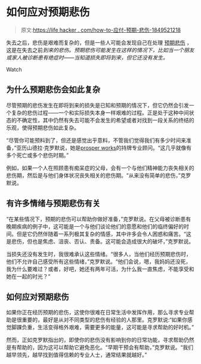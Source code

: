 # 如何应对预期悲伤

> 原文:[https://life hacker . com/how-to-应付-预期-悲伤-1849521218](https://lifehacker.com/how-to-cope-with-anticipatory-grief-1849521218)

失去之后，悲伤是艰难而复杂的，但是一些人可能会发现自己在处理 [预期悲伤](https://www.verywellhealth.com/understanding-anticipatory-grief-and-symptoms-2248855) ，这是在失去之前*到来的悲伤。预期悲伤可能发生在这样的情况下，比如当一个朋友或家人被诊断患有绝症时——当知道损失即将到来，但它还没有发生。* 

Watch

## **为什么预期悲伤会如此复杂**

尽管预期的悲伤发生在即将到来的损失是已知和预期的情况下，但它仍然会引发一个复杂的悲伤过程——一个和实际损失本身一样艰难的过程。正是处于这种中间状态的不确定性，其中仍然有失去可能不会发生的希望或者对找到一段关系的终结的乐观，使得预期悲伤如此复杂。

“尽管你可能预料到了，但还是感觉出乎意料，不管我们觉得我们有多少时间来准备，”亚历山德拉·克罗默说，她是[prosper works](https://thriveworks.com/)的持牌专业顾问。“这几乎就像有多个死亡或多个悲伤时期。”

例如，如果一个人在照顾患有痴呆症的父母，会有一个与他们精神能力丧失相关的悲伤期，然后是与他们身体状况丧失相关的悲伤期。“从来没有简单的悲伤，”克罗默说。

## 有许多情绪与预期悲伤有关

“在某些情况下，预期的悲伤可以帮助你做好准备，”克罗默说。在父母被诊断患有晚期疾病的例子中，这可能是一个与他们谈论他们的意愿和他们的临终偏好的时间。但是它仍然伴随着一系列极其复杂的情感，其中许多会令人困惑和痛苦。“这是悲伤，但也是焦虑、沮丧、否认、责备。这可能会造成很大的破坏，”克罗默说。

当损失还没有发生时，我很难承认这些情绪。“很多人，当他们经历预期悲伤时，他们不允许自己感受所有这些情绪，”克罗默说。“他们会说，嗯，我妈妈还没死，我为什么要难过？或者，好吧，她还有两年可活，为什么我一直焦虑，不能享受和她在一起的时光？”

## 如何应对预期悲伤

如果你正在经历预期的悲伤，这使你很难在日常生活中发挥作用，那么寻求专业帮助是很重要的，最好是从对不同类型的悲伤有经验的人那里。克罗默说:“如果你感觉脚踝负重，生活变得格外艰难，需要更多的能量，这可能是寻求帮助的好时机。”

然而，正如克罗默指出的，即使你的悲伤没有影响到你的日常功能，寻求帮助仍然是有帮助的，因为这可以帮助它避免恶化。“早期干预会有帮助，”克罗默说。“我们越早领先，越早找到值得信赖的专业人士，通常结果就越好。”